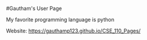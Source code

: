 #Gautham's User Page


My favorite programming language is python


Website: https://gauthamp123.github.io/CSE_110_Pages/
